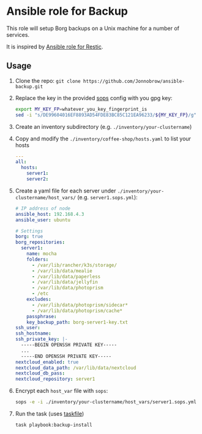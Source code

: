 # Ansible role for Backup

This role will setup Borg backups on a Unix machine for a number of services.

It is inspired by [Ansible role for Restic](https://github.com/angristan/ansible-restic).

## Usage

1. Clone the repo: `git clone https://github.com/Jonnobrow/ansible-backup.git`
2. Replace the key in the provided [sops](https://github.com/mozilla/sops) config with you gpg key:
   ```bash
   export MY_KEY_FP=whatever_you_key_fingerprint_is
   sed -i "s/DE99604016EF8893AD54FDE83BC85C121EA96233/${MY_KEY_FP}/g" .sop.yaml
   ```
3. Create an inventory subdirectory (e.g. `./inventory/your-clustername`)
4. Copy and modify the `./inventory/coffee-shop/hosts.yaml` to list your hosts
   ```yaml
   ---
   all:
     hosts:
       server1:
       server2:
   ```
5. Create a yaml file for each server under `./inventory/your-clustername/host_vars/` (e.g. `server1.sops.yml`):

   ```yaml
   # IP address of node
   ansible_host: 192.168.4.3
   ansible_user: ubuntu

   # Settings
   borg: true
   borg_repositories:
     server1:
       name: mocha
       folders:
         - /var/lib/rancher/k3s/storage/
         - /var/lib/data/mealie
         - /var/lib/data/paperless
         - /var/lib/data/jellyfin
         - /var/lib/data/photoprism
         - /etc
       excludes:
         - /var/lib/data/photoprism/sidecar*
         - /var/lib/data/photoprism/cache*
       passphrase:
       key_backup_path: borg-server1-key.txt
   ssh_user:
   ssh_hostname:
   ssh_private_key: |-
     -----BEGIN OPENSSH PRIVATE KEY-----
     ...
     -----END OPENSSH PRIVATE KEY-----
   nextcloud_enabled: true
   nextcloud_data_path: /var/lib/data/nextcloud
   nextcloud_db_pass:
   nextcloud_repository: server1
   ```

6. Encrypt each `host_var` file with `sops`:
   ```bash
   sops -e -i ./inventory/your-clustername/host_vars/server1.sops.yml
   ```
7. Run the task (uses [taskfile](https://taskfile.dev/#/))
   ```bash
   task playbook:backup-install
   ```
